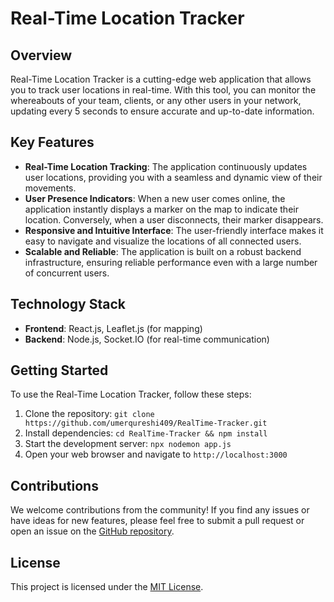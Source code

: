 # Real-Time Location Tracker

## Overview
Real-Time Location Tracker is a cutting-edge web application that allows you to track user locations in real-time. With this tool, you can monitor the whereabouts of your team, clients, or any other users in your network, updating every 5 seconds to ensure accurate and up-to-date information.

## Key Features
- **Real-Time Location Tracking**: The application continuously updates user locations, providing you with a seamless and dynamic view of their movements.
- **User Presence Indicators**: When a new user comes online, the application instantly displays a marker on the map to indicate their location. Conversely, when a user disconnects, their marker disappears.
- **Responsive and Intuitive Interface**: The user-friendly interface makes it easy to navigate and visualize the locations of all connected users.
- **Scalable and Reliable**: The application is built on a robust backend infrastructure, ensuring reliable performance even with a large number of concurrent users.

## Technology Stack
- **Frontend**: React.js, Leaflet.js (for mapping)
- **Backend**: Node.js, Socket.IO (for real-time communication)


## Getting Started
To use the Real-Time Location Tracker, follow these steps:

1. Clone the repository: `git clone https://github.com/umerqureshi409/RealTime-Tracker.git`
2. Install dependencies: `cd RealTime-Tracker && npm install`
3. Start the development server: `npx nodemon app.js`
4. Open your web browser and navigate to `http://localhost:3000`

## Contributions
We welcome contributions from the community! If you find any issues or have ideas for new features, please feel free to submit a pull request or open an issue on the [GitHub repository](https://github.com/umerqureshi409/RealTime-Tracker).

## License
This project is licensed under the [MIT License](LICENSE).
